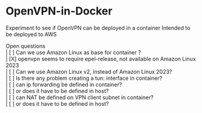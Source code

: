 # OpenVPN-in-Docker
Experiment to see if OpenVPN can be deployed in a container
Intended to be deployed to AWS

Open questions<br>
| [ ] Can we use Amazon Linux as base for container ?<br>
|     [X] openvpn seems to require epel-release, not available on Amazon Linux 2023<br>
|         [ ] Can we use Amazon Linux v2, instead of Amazon Linux 2023?<br>
| [ ] Is there any problem creating a tun: interface in container?<br>
| [ ] can ip forwarding be defined in container?<br>
|     [ ] or does it have to be defined in host?<br>
| [ ] can NAT be defined on VPN client subnet in container?<br>
|     [ ] or does it have to be defined in host?<br>
    

